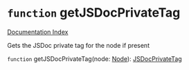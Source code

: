 # `function` getJSDocPrivateTag

[Documentation Index](../README.md)

Gets the JSDoc private tag for the node if present

`function` getJSDocPrivateTag(node: [Node](../interface.Node/README.md)): [JSDocPrivateTag](../interface.JSDocPrivateTag/README.md)